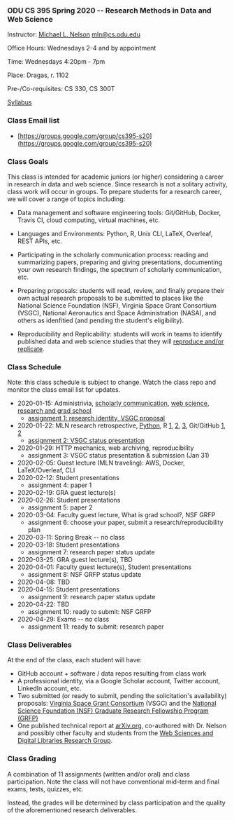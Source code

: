 ### ODU CS 395 Spring 2020 -- Research Methods in Data and Web Science
Instructor: [Michael L. Nelson](http://www.cs.odu.edu/~mln/) <mln@cs.odu.edu> 

Office Hours: Wednesdays 2-4 and by appointment

Time: Wednesdays 4:20pm - 7pm

Place: Dragas, r. 1102

Pre-/Co-requisites: CS 330, CS 300T

[Syllabus](https://raw.githubusercontent.com/phonedude/cs395-s20/master/syllabus.txt)

### Class Email list
* [https://groups.google.com/group/cs395-s20](https://groups.google.com/group/cs395-s20)

### Class Goals

This class is intended for academic juniors (or higher) considering a career in research in data and web science.  Since research is not a solitary activity, class work will occur in groups.  To prepare students for a research career, we will cover a range of topics including:

* Data management and software engineering tools: Git/GitHub, Docker, Travis CI, cloud computing, virtual machines, etc.

* Languages and Environments: Python, R, Unix CLI, LaTeX, Overleaf, REST APIs, etc.

* Participating in the scholarly communication process: reading and summarizing papers, preparing and giving presentations, documenting your own research findings, the spectrum of scholarly communication, etc.

* Preparing proposals: students will read, review, and finally prepare their own actual research proposals to be submitted to places like the National Science Foundation (NSF), Virginia Space Grant Consortium (VSGC), National Aeronautics and Space Administration (NASA), and others as idenfitied (and pending the student's eligibility).  

* Reproducibility and Replicability: students will work in teams to identify published data and web science studies that they will [reproduce and/or replicate](https://phys.org/news/2019-05-replicability-science.html). 

### Class Schedule

Note: this class schedule is subject to change.  Watch the class repo and monitor the class email list for updates.

* 2020-01-15: Administrivia, [scholarly communication](https://docs.google.com/presentation/d/1IwxSSkiDute5iwphX5_xbLly3cm85Hgo08BX1s1SlzA/edit), [web science](https://docs.google.com/presentation/d/1oGOZvGCgv9cbWKuAbxNZxm4cqxB8xk7SEKXBzeSTf5I/edit), [research and grad school](https://docs.google.com/presentation/d/1YLwdWU1VZ-WecnrLvSwp8WKIDODWcFM-_dQ7vGP2BBA/edit)
  * [assignment 1: research identity, VSGC proposal](assignments/assignment-01.md)
* 2020-01-22: MLN research retrospective, [Python](https://cs531-f19.github.io/slides/lecture-05-python.pdf), R [1](https://sites.harding.edu/fmccown/r/), [2](https://www.cs.odu.edu/~mweigle/courses/cs795/mklein-IntroR/lecture/), [3](https://www.tutorialspoint.com/r/index.htm), Git/GitHub [1](https://guides.github.com/introduction/git-handbook/), [2](https://www.youtube.com/watch?v=0fKg7e37bQE)
  * [assignment 2: VSGC status presentation](assignments/assignment-02.md)
* 2020-01-29: HTTP mechanics, web archiving, reproducibility
  * assignment 3: VSGC status presentation & submission (Jan 31)
* 2020-02-05: Guest lecture (MLN traveling): AWS, Docker, LaTeX/Overleaf, CLI
* 2020-02-12: Student presentations
  * assignment 4: paper 1
* 2020-02-19: GRA guest lecture(s)
* 2020-02-26: Student presentations
  * assignment 5: paper 2 
* 2020-03-04: Faculty guest lecture, What is grad school?, NSF GRFP
  * assignment 6: choose your paper, submit a research/reproducibility plan 
* 2020-03-11: Spring Break -- no class
* 2020-03-18: Student presentations
  * assignment 7: research paper status update
* 2020-03-25: GRA guest lecture(s), TBD
* 2020-04-01: Faculty guest lecture(s), Student presentations
  * assignment 8: NSF GRFP status update
* 2020-04-08: TBD 
* 2020-04-15: Student presentations
  * assignment 9: research paper status update
* 2020-04-22: TBD
  * assignment 10: ready to submit: NSF GRFP
* 2020-04-29: Exams -- no class 
  * assignment 11: ready to submit: research paper

### Class Deliverables

At the end of the class, each student will have:

* GitHub account + software / data repos resulting from class work
* A professional identity, via a Google Scholar account, Twitter account, LinkedIn account, etc.
* Two submitted (or ready to submit, pending the solicitation's availability) proposals: [Virginia Space Grant Consortium](http://vsgc.odu.edu/scholarships-fellowships/) (VSGC) and the [National Science Foundation (NSF) Graduate Research Fellowship Program (GRFP)](https://www.nsf.gov/pubs/2019/nsf19590/nsf19590.htm)
* One published technical report at [arXiv.org](https://www.arxiv.org), co-authored with Dr. Nelson and possibly other faculty and students from the [Web Sciences and Digital Libraries Research Group](https://ws-dl.cs.odu.edu/Main/People). 

### Class Grading 

A combination of 11 assignments (written and/or oral) and class participation.  Note the class will not have conventional mid-term and final exams, tests, quizzes, etc.  

Instead, the grades will be determined by class participation and the quality of the aforementioned research deliverables.  

